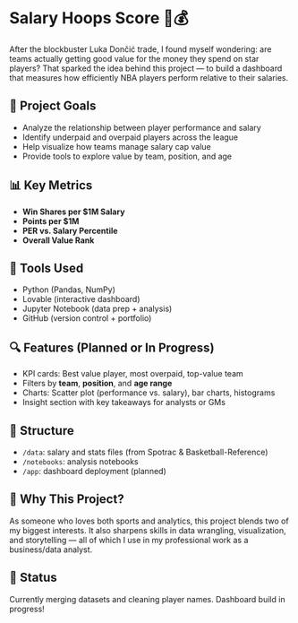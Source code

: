 # Salary Hoops Score 🏀💰

After the blockbuster Luka Dončić trade, I found myself wondering: are teams actually getting good value for the money they spend on star players? That sparked the idea behind this project — to build a dashboard that measures how efficiently NBA players perform relative to their salaries.

## 🎯 Project Goals

- Analyze the relationship between player performance and salary
- Identify underpaid and overpaid players across the league
- Help visualize how teams manage salary cap value
- Provide tools to explore value by team, position, and age

## 📊 Key Metrics

- **Win Shares per $1M Salary**
- **Points per $1M**
- **PER vs. Salary Percentile**
- **Overall Value Rank**

## 🔧 Tools Used

- Python (Pandas, NumPy)
- Lovable (interactive dashboard)
- Jupyter Notebook (data prep + analysis)
- GitHub (version control + portfolio)

## 🔍 Features (Planned or In Progress)

- KPI cards: Best value player, most overpaid, top-value team
- Filters by **team**, **position**, and **age range**
- Charts: Scatter plot (performance vs. salary), bar charts, histograms
- Insight section with key takeaways for analysts or GMs

## 📁 Structure

- `/data`: salary and stats files (from Spotrac & Basketball-Reference)
- `/notebooks`: analysis notebooks
- `/app`: dashboard deployment (planned)

## 🚀 Why This Project?

As someone who loves both sports and analytics, this project blends two of my biggest interests. It also sharpens skills in data wrangling, visualization, and storytelling — all of which I use in my professional work as a business/data analyst.

## 📌 Status

Currently merging datasets and cleaning player names. Dashboard build in progress!

